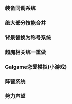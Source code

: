 ### 装备同调系统 ###

### 绝大部分技能合并 ###

### 背景替换为称号系统 ###

### 超魔相关统一重做 ###  

### Galgame恋爱模拟(小游戏) ###  

### 阵营系统 ###  

### 势力声望 ###  